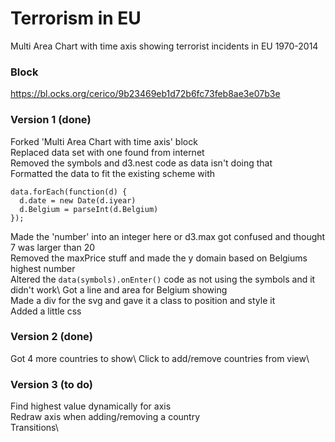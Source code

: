 # Terrorism in EU

Multi Area Chart with time axis showing terrorist incidents in EU 1970-2014

### Block

https://bl.ocks.org/cerico/9b23469eb1d72b6fc73feb8ae3e07b3e

### Version 1 (done)

Forked 'Multi Area Chart with time axis' block\
Replaced data set with one found from internet\
Removed the symbols and d3.nest code as data isn't doing that\
Formatted the data to fit the existing scheme with

```
data.forEach(function(d) {
  d.date = new Date(d.iyear)
  d.Belgium = parseInt(d.Belgium)
});
```

Made the 'number' into an integer here or d3.max got confused and thought 7 was larger than 20\
Removed the maxPrice stuff and made the y domain based on Belgiums highest number\
Altered the `data(symbols).onEnter()` code as not using the symbols and it didn't work\ 
Got a line and area for Belgium showing\
Made a div for the svg and gave it a class to position and style it\
Added a little css

### Version 2 (done)

Got 4 more countries to show\ 
Click to add/remove countries from view\


### Version 3 (to do)

Find highest value dynamically for axis\
Redraw axis when adding/removing a country\
Transitions\








